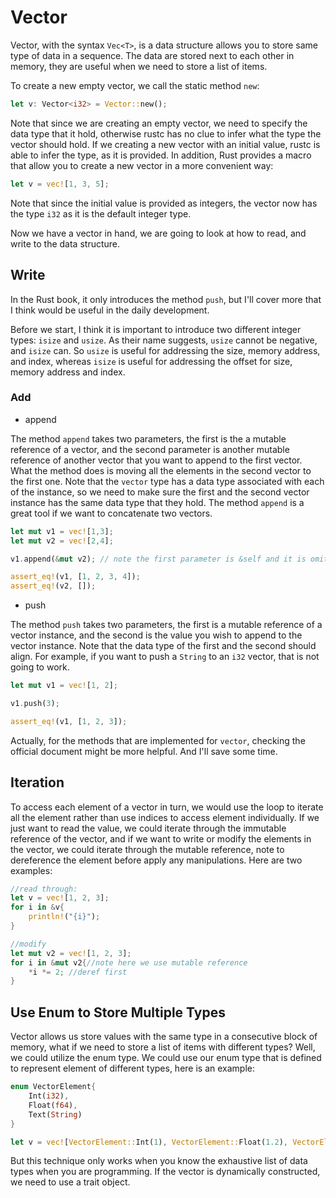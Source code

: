 # Vector

Vector, with the syntax ```Vec<T>```, is a data structure allows you to store same type of data in a sequence. The data are stored next to each other in memory, they are useful when we need to store a list of items.

To create a new empty vector, we call the static method ```new```:

```rust
let v: Vector<i32> = Vector::new();
```

Note that since we are creating an empty vector, we need to specify the data type that it hold, otherwise rustc has no clue to infer what the type the vector should hold. If we creating a new vector with an initial value, rustc is able to infer the type, as it is provided. In addition, Rust provides a macro that allow you to create a new vector in a more convenient way:

```rust
let v = vec![1, 3, 5];
```

Note that since the initial value is provided as integers, the vector now has the type ```i32``` as it is the default integer type.

Now we have a vector in hand, we are going to look at how to read, and write to the data structure.

## Write

In the Rust book, it only introduces the method ```push```, but I'll cover more that I think would be useful in the daily development.

Before we start, I think it is important to introduce two different integer types: ```isize``` and ```usize```. As their name suggests, ```usize``` cannot be negative, and ```isize``` can. So ```usize``` is useful for addressing the size, memory address, and index, whereas ```isize``` is useful for addressing the offset for size, memory address and index.

### Add

- append

The method ```append``` takes two parameters, the first is the a mutable reference of a vector, and the second parameter is another mutable reference of another vector that you want to append to the first vector. What the method does is moving all the elements in the second vector to the first one. Note that the ```vector``` type has a data type associated with each of the instance, so we need to make sure the first and the second vector instance has the same data type that they hold. The method ```append``` is a great tool if we want to concatenate two vectors.

```rust
let mut v1 = vec![1,3];
let mut v2 = vec![2,4];

v1.append(&mut v2); // note the first parameter is &self and it is omitted, and for the second parameter, we need to specify the mutable reference

assert_eq!(v1, [1, 2, 3, 4]);
assert_eq!(v2, []);

```

- push

The method ```push``` takes two parameters, the first is a mutable reference of a vector instance, and the second is the value you wish to append to the vector instance. Note that the data type of the first and the second should align. For example, if you want to push a ```String``` to an ```i32``` vector, that is not going to work.

```rust
let mut v1 = vec![1, 2];

v1.push(3);

assert_eq!(v1, [1, 2, 3]);
```

Actually, for the methods that are implemented for ```vector```, checking the official document might be more helpful. And I'll save some time.

## Iteration

To access each element of a vector in turn, we would use the loop to iterate all the element rather than use indices to access element individually. If we just want to read the value, we could iterate through the immutable reference of the vector, and if we want to write or modify the elements in the vector, we could iterate through the mutable reference, note to dereference the element before apply any manipulations. Here are two examples:

```rust
//read through:
let v = vec![1, 2, 3];
for i in &v{
    println!("{i}");
}

//modify
let mut v2 = vec![1, 2, 3];
for i in &mut v2{//note here we use mutable reference
    *i *= 2; //deref first
}
```

## Use Enum to Store Multiple Types

Vector allows us store values with the same type in a consecutive block of memory, what if we need to store a list of items with different types? Well, we could utilize the enum type. We could use our enum type that is defined to represent element of different types, here is an example:

```rust
enum VectorElement{
    Int(i32),
    Float(f64),
    Text(String)
}

let v = vec![VectorElement::Int(1), VectorElement::Float(1.2), VectorElement::Text(String::from("Hello!"))];

```

But this technique only works when you know the exhaustive list of data types when you are programming. If the vector is dynamically constructed, we need to use a trait object.
